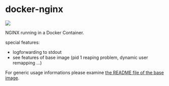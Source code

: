 # docker-nginx

[![](https://badge.imagelayers.io/sys42/docker-nginx:latest.svg)](https://imagelayers.io/?images=sys42/docker-nginx:latest 'Get your own badge on imagelayers.io')

NGINX running in a Docker Container.

special features:
  
  * logforwarding to stdout 
  * see features of base image (pid 1 reaping problem, dynamic user remapping ...)

For generic usage informations please examine [the README file of the base image](https://github.com/sys42/docker-base).

